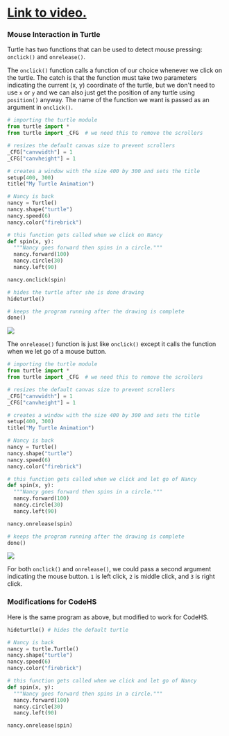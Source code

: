 # [Link to video.](https://www.youtube.com/watch?v=h_WifRpnS3M&list=PLVD25niNi0BkyCc47RgZHKnmIh6nsupN7)

### Mouse Interaction in Turtle

Turtle has two functions that can be used to detect mouse pressing: `onclick()` and `onrelease()`. 

The `onclick()` function calls a function of our choice whenever we click on the turtle. The catch is that the function must take two parameters indicating the current (x, y) coordinate of the turtle, but we don't need to use `x` or `y` and we can also just get the position of any turtle using `position()` anyway. The name of the function we want is passed as an argument in `onclick()`.

```python
# importing the turtle module
from turtle import *
from turtle import _CFG  # we need this to remove the scrollers

# resizes the default canvas size to prevent scrollers
_CFG["canvwidth"] = 1 
_CFG["canvheight"] = 1

# creates a window with the size 400 by 300 and sets the title
setup(400, 300)
title("My Turtle Animation")

# Nancy is back
nancy = Turtle()
nancy.shape("turtle")
nancy.speed(6)
nancy.color("firebrick")

# this function gets called when we click on Nancy
def spin(x, y):
  """Nancy goes forward then spins in a circle."""
  nancy.forward(100)
  nancy.circle(30)
  nancy.left(90)

nancy.onclick(spin)

# hides the turtle after she is done drawing
hideturtle()

# keeps the program running after the drawing is complete
done()
```

![](../Images/Turtle_Mouse.png)

The `onrelease()` function is just like `onclick()` except it calls the function when we let go of a mouse button.

```python
# importing the turtle module
from turtle import *
from turtle import _CFG  # we need this to remove the scrollers

# resizes the default canvas size to prevent scrollers
_CFG["canvwidth"] = 1 
_CFG["canvheight"] = 1

# creates a window with the size 400 by 300 and sets the title
setup(400, 300)
title("My Turtle Animation")

# Nancy is back
nancy = Turtle()
nancy.shape("turtle")
nancy.speed(6)
nancy.color("firebrick")

# this function gets called when we click and let go of Nancy
def spin(x, y):
  """Nancy goes forward then spins in a circle."""
  nancy.forward(100)
  nancy.circle(30)
  nancy.left(90)

nancy.onrelease(spin)

# keeps the program running after the drawing is complete
done()
```

![](../Images/Turtle_Mouse.png)

For both `onclick()` and `onrelease()`, we could pass a second argument indicating the mouse button. `1` is left click, `2` is middle click, and `3` is right click.


### Modifications for CodeHS

Here is the same program as above, but modified to work for CodeHS.

```python
hideturtle() # hides the default turtle

# Nancy is back
nancy = turtle.Turtle()
nancy.shape("turtle")
nancy.speed(6)
nancy.color("firebrick")

# this function gets called when we click and let go of Nancy
def spin(x, y):
  """Nancy goes forward then spins in a circle."""
  nancy.forward(100)
  nancy.circle(30)
  nancy.left(90)

nancy.onrelease(spin)
```

